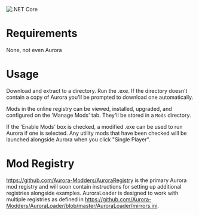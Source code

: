 ![.NET Core](https://github.com/Aurora-Modders/AuroraLoader/workflows/.NET%20Core/badge.svg?branch=master)

# Requirements

None, not even Aurora

# Usage

Download and extract to a directory. Run the .exe. If the directory doesn't contain a copy of Aurora you'll be prompted to download one automatically.

Mods in the online registry can be viewed, installed, upgraded, and configured on the 'Manage Mods' tab. They'll be stored in a `Mods` directory.

If the 'Enable Mods' box is checked, a modified .exe can be used to run Aurora if one is selected. Any utility mods that have been checked will be launched alongside Aurora when you click "Single Player".

# Mod Registry

https://github.com/Aurora-Modders/AuroraRegistry is the primary Aurora mod registry and will soon contain instructions for setting up additional registries alongside examples. AuroraLoader is designed to work with multiple registries as defined in https://github.com/Aurora-Modders/AuroraLoader/blob/master/AuroraLoader/mirrors.ini.
